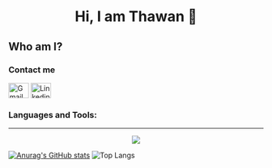 <div align="center">
  <h1>Hi, I am Thawan 👋</h1>
</div>

<div>
  <h2>Who am I?</h2>
  <p></p>
</div>

<h3>Contact me</h3>
<p align="left">
<a href="https://twnpsilva@gmail.com" target="blank"><img align="center" src="https://img.icons8.com/color/344/gmail-new.png" alt="Gmail icon linking to my email" height="30" width="40" /></a>
<a href="https://www.linkedin.com/in/thawansilva/" target="blank"><img align="center" src="https://raw.githubusercontent.com/rahuldkjain/github-profile-readme-generator/master/src/images/icons/Social/linked-in-alt.svg" alt="Linkedin icon linking to my account" height="30" width="40" /></a>
</p>

<h3 align="left">Languages and Tools:</h3>

---
<p align="center">
  <a href="https://skillicons.dev">
    <img src="https://skillicons.dev/icons?i=javascript,c,py,typescript,html,css,react,java,tailwind,django,sqlite,vim,linux,git,vite,figma" />
  </a>
</p>

[![Anurag's GitHub stats](https://github-readme-stats.vercel.app/api?username=ThawanSilva&theme=algolia&include_all_commits=true&count_private=true)](https://github.com/anuraghazra/github-readme-stats)
![Top Langs](https://github-readme-stats.vercel.app/api/top-langs/?username=thawansilva&layout=compact&langs_count=7&theme=algolia)

